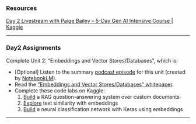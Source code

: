 ### Resources

[Day 2 Livestream with Paige Bailey – 5-Day Gen AI Intensive Course  | Kaggle](https://www.youtube.com/watch?v=86GZC56rQCc&list=PLqFaTIg4myu-b1PlxitQdY0UYIbys-2es&index=3)

---



### **Day2 Assignments**

Complete Unit 2: “Embeddings and Vector Stores/Databases”, which is:

* [Optional] Listen to the summary [podcast episode](https://notifications.googleapis.com/email/redirect?t=AFG8qyV-YgEr35lKfiIbI17dmf4fCzft4aX34InC_4-zvZDaAhe28PVqHi9mVcU0jQt_QWxZrCOoWh0XAS2hlxxEVSVWjL9de0LKD81Z_52i-8_umgzpo90f-1Y_jlQi8kxNXmT8UcWLMzHNlPx2ZkyF0f2Sl4oJ6GooZFOgDvmESRrxR5cDV43Z6TGDJEs0t60Rm5aefD8SYsGKj7f20QUvp1v0H56P4W8zCjGZZ7dzq13tTaSBtDkGzw1SBU-HziMdkoUw&r=eJzLKCkpKLbS16_MLy0pTUrVS87P1S9PLEnOsC-zNXR2Nrb0NjfzKywGAB5aDYs&s=ALHZ2r6ePaPOk4OCILkltKHT5_mX) for this unit (created by [NotebookLM](https://notifications.googleapis.com/email/redirect?t=AFG8qyX73_xz9M9N9KpOg1qRxge5TTtO5PYgMX5mptGvOiq_Kw-BdbXI1QkmNKd_L5Y-rWE0SCCrAqahy5BV8SGQAhqNwoiL_LewsVp4vn88B2MEPQuljU8rlAH93JOC32qkXnSImtUoI0LyiVhTDBFR744CNCUyAxcYWeo2ad3oU3do7dvJ6tOp7aCdgGZEYuTboxJwZpsWpKncxz7a4f6irz2_BJMM6gtPjC-CjiCzuPTnZQb_MbNakUVU0Xm9ZQaAPBQU&r=eJzLKCkpKLbS18_LL0lNys_PzsnVS8_PT89J1UvOz9W3zy_KTM_MS8yJL0pNSy1KLbLNAKtXNXIDovLyciTFqkbGagU5mbaGABuTHe8&s=ALHZ2r7RNQ7kU8aikbGVyR4-j4yB)).
* Read the [“Embeddings and Vector Stores/Databases” whitepaper](https://notifications.googleapis.com/email/redirect?t=AFG8qyUSSM18WS76qO2K4hV9l7u5iGRygck9f-aHchey1NPw9oVYjCy0hbINDXX_-WG88g76GgzC7n1C1Yw6T1YQ-iQr-dOKGNI0wDiBjrC1HkWfB0ZbTUPFk2WnwgkaDuvy4vYBpeoS5S7FDuCa2zbmyicASaefQRWA7FRTruptXQ2lcZqul2oVsIdNQ6QST6woBMOVGM0altFDnnQ0w6cSDC4n4zpda4YZat4PdOY8tSMeQLbeI8kJo5TfbiZPvBuzOq7d&r=eJwNxFESgCAIBcATEf_ehuQNOqUywtT1az-2ZXoU5kvMbhx1DX5bT7g4NmGcUO3TgmQqPai5NsUf4gOFTBY4&s=ALHZ2r4xuSgHz72hNfcW-il-iqB3).
* Complete these code labs on Kaggle:
  1. [Build](https://notifications.googleapis.com/email/redirect?t=AFG8qyWcoe2_ZoPspEiaMbl8UoF0KWVLDScA_atCKunKk3RDAQ-KnM5pIYwKrxzajQ2IdxwUSki3yCIPJunInP9wlNUBW_onPNYAh51-wRlPn4wlOWP1AAuwZFof7ekMcy0ozJVhs8lniVzsWmrAnuJhEv5h_Uag57QOo6PQK82bEtHqrnN9uSpVtYrq7GYffjPylPkWr1pqwdpj7wN7B3kG3cX7AeniInWQUoZreEmPmf3g5CW7hHqiPuAX6U_0IbeoK98m&r=eJwFwVEOgCAIANATIVuf3YYJA2dKKY11-96ziHufiJlZOqleUqoPrM6Cg1Zv22QJMn1wAHt9h8yABwiyhcEi_QEwQxgv&s=ALHZ2r5474WCni7wde29sTKIEDvN) a RAG question-answering system over custom documents
  2. [Explore](https://notifications.googleapis.com/email/redirect?t=AFG8qyXzlVYPb0yImRMMLse_wMRWaGCQ8uS3HFzC3nsfehBs1klb34VF6WBx4KelCvPWkEC7uKz3w8FMHslMOfm5oTuPoPMwqihUyMFLgnZXz9yJBV2BR9jJ83WPEeEUPFPR6S4Ox6lEDXDjI9xsxub3f1zq7N_ySUstNV7U4CB8lT-OgmhqEmp2OiNYDvLJ51vrEE6cQ2z5daNmHxgw76mTeO10EknzQpjwmOit4tBlhgd2DrRi8UdbgX8LpiDcLi_qatXU&r=eJwFwVEKwCAIANATmbDP3callJQVGkS333t17xUv4jknNSqlS8rTME8WNPKmUcUFmS48IPYJs44SQIMh1LST674QebrED1m8HPY&s=ALHZ2r5-bKWbGH4ilb-HxtaLyTR3) text similarity with embeddings
  3. [Build](https://notifications.googleapis.com/email/redirect?t=AFG8qyXFPHGVXtYmsLkx_E3UQ6FG5ZM5lGQnnT1o5B5WmumSi0fEhSDb_apKoSGxoIqSvMwki-c3HziJcKsS8LQaH45lqMzaCeRyjHfWuBAZy9RPw35G0A8M_ZSSjccPrx-aEWM_oT6DjFivvLoYLP89BNPLWkn0oDsr4DB4jJbG10K908hIco3A9uhVXAkQPCOu1cOVhgSnB509zB61hgQ5XzOslp_g4DVK00CJx2WenG9wINKZIBu5wHTvZiF3PhDM8dKp&r=eJwNxlEOgCAIANATIVuf3YaAlKnZxI15-3pfr6z1-okYEalSzk0Tj448RLHTrOZFp6LQhgO4kbvd254M2i8V-ecQtgpUneQfe6MdWw&s=ALHZ2r7npohONwEeIO8UQGjgyF-E) a neural classification network with Keras using embeddings


---
